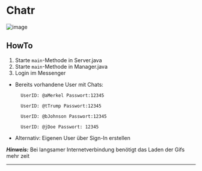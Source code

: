 # **Chatr**
![image](https://gitlab.mi.hdm-stuttgart.de/dank-memes/SD2_Chatr/raw/master/src/main/resources/img/PhotoFunia-1499079435.jpg)
## HowTo

1. Starte `main`-Methode in Server.java
1. Starte `main`-Methode in Manager.java
1. Login im Messenger
  * Bereits vorhandene User mit Chats:
  
          UserID: @aMerkel Passwort:12345
       
          UserID: @tTrump Passwort:12345
       
          UserID: @bJohnson Passwort:12345
       
          UserID: @jDoe Passwort: 12345
  * Alternativ: Eigenen User über Sign-In erstellen

*__Hinweis:__* Bei langsamer Internetverbindung benötigt das Laden der Gifs mehr zeit

---

